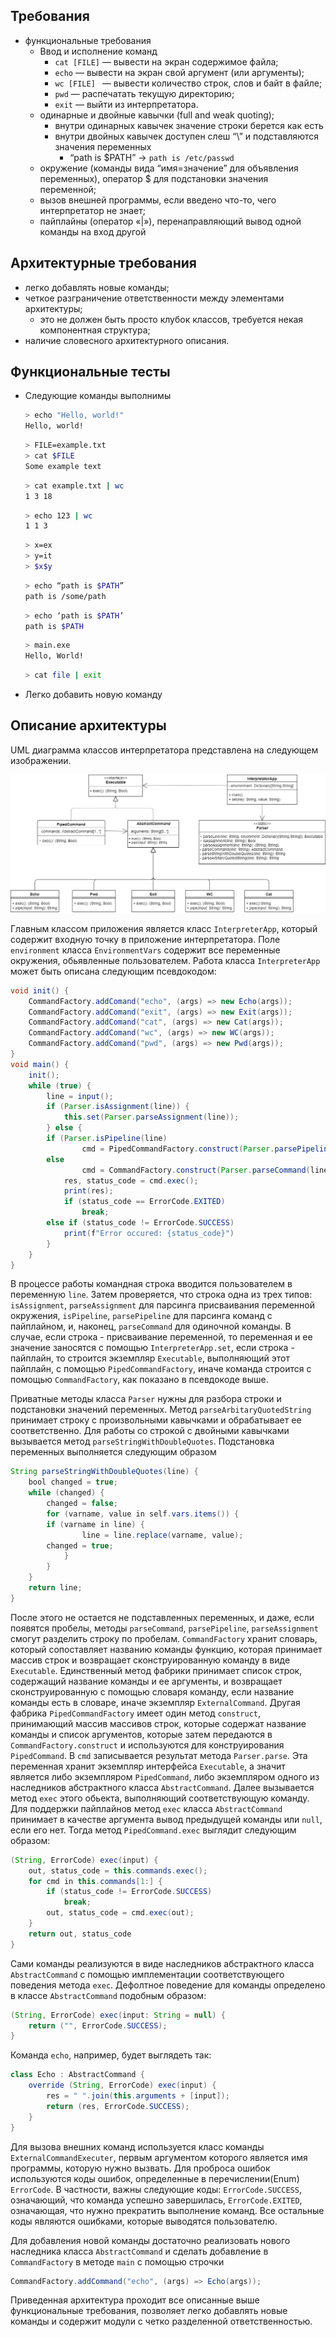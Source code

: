 ## Требования
- функциональные требования
    - Ввод и исполнение команд
        - `cat [FILE]` — вывести на экран содержимое файла;
        - `echo` — вывести на экран свой аргумент (или аргументы);
        - `wc [FILE] ` — вывести количество строк, слов и байт в файле;
        - `pwd` — распечатать текущую директорию;
        - `exit` — выйти из интерпретатора.
    - одинарные и двойные кавычки (full and weak quoting);
        - внутри одинарных кавычек значение строки берется как есть
        - внутри двойных кавычек доступен  слеш “\” и подставляются значения переменных
            - “path is $PATH” -> `path is /etc/passwd`
    - окружение (команды вида “имя=значение” для объявления переменных), оператор $ для подстановки значения переменной;
    - вызов внешней программы, если введено что-то, чего интерпретатор не знает;
    - пайплайны (оператор «|»), перенаправляющий вывод одной команды на вход другой
## Архитектурные требования
- легко добавлять новые команды;
- четкое разграничение ответственности между элементами архитектуры;
    - это не должен быть просто клубок классов, требуется некая компонентная структура;
- наличие словесного архитектурного описания.
## Функциональные тесты
- Следующие команды выполнимы
    ```bash
    > echo "Hello, world!"
    Hello, world!
    ```
    ```bash
    > FILE=example.txt
    > cat $FILE
    Some example text
    ```
    ```bash
    > cat example.txt | wc
    1 3 18
    ```
    ```bash
    > echo 123 | wc
    1 1 3
    ```
    ```bash
    > x=ex
    > y=it
    > $x$y
    ```
    ```bash
    > echo “path is $PATH”
    path is /some/path
    ```
    ```bash
    > echo ‘path is $PATH’
    path is $PATH
    ```
    ```bash
    > main.exe
    Hello, World!
    ```
    
    ```bash
    > cat file | exit
    ```
- Легко добавить новую команду

## Описание архитектуры
UML диаграмма классов интерпретатора представлена на следующем изображении.

![обновите бровзер](img/hw1.png "Диаграмма классов")

Главным классом приложения является класс `InterpreterApp`, который содержит входную точку в приложение интерпретатора. Поле `environment` класса `EnvironmentVars` содержит все переменные окружения, обьявленные пользователем. Работа класса `InterpreterApp` может быть описана следующим псевдокодом:
```java
void init() {
    CommandFactory.addComand("echo", (args) => new Echo(args));
    CommandFactory.addComand("exit", (args) => new Exit(args));
    CommandFactory.addComand("cat", (args) => new Cat(args));
    CommandFactory.addComand("wc", (args) => new WC(args));
    CommandFactory.addComand("pwd", (args) => new Pwd(args));
}
void main() {
    init();
    while (true) {
        line = input();
        if (Parser.isAssignment(line)) {
            this.set(Parser.parseAssignment(line));
        } else {
	    if (Parser.isPipeline(line)
                cmd = PipedCommandFactory.construct(Parser.parsePipeline(line));
	    else
                cmd = CommandFactory.construct(Parser.parseCommand(line));
            res, status_code = cmd.exec();
            print(res);
            if (status_code == ErrorCode.EXITED)
                break;
	    else if (status_code != ErrorCode.SUCCESS)
	    	print(f"Error occured: {status_code}")
        }
    }
}
```
В процессе работы командная строка вводится пользователем в переменную `line`. Затем проверяется, что строка одна из трех типов: `isAssignment`, `parseAssignment` для парсинга присваивания переменной окружения, `isPipeline`, `parsePipeline` для парсинга команд с пайплайном, и, наконец, `parseCommand` для одиночной команды. В случае, если строка - присваивание переменной, то переменная и ее значение заносятся с помощью `InterpreterApp.set`, если строка - пайплайн, то строится экземпляр `Executable`, выполняющий этот пайплайн, с помощью `PipedCommandFactory`, иначе команда строится с помощью `CommandFactory`, как показано в псевдокоде выше.

Приватные методы класса `Parser` нужны для разбора строки и подстановки значений переменных. Метод `parseArbitaryQuotedString` принимает строку с произвольными кавычками и обрабатывает ее соответственно. Для работы со строкой с двойными кавычками вызывается метод `parseStringWithDoubleQuotes`. Подстановка переменных выполняется следующим образом
```java
String parseStringWithDoubleQuotes(line) {
    bool changed = true;
    while (changed) {
        changed = false;
        for (varname, value in self.vars.items()) {
	    if (varname in line) {
    	        line = line.replace(varname, value);
		changed = true;
            }
        }
    }
    return line;
}
```
После этого не остается не подставленных переменных, и даже, если появятся пробелы, методы `parseCommand`, `parsePipeline`, `parseAssignment` смогут разделить строку по пробелам.
`CommandFactory` хранит словарь, который сопоставляет названию команды функцию, которая принимает массив строк и возвращает сконструированную команду в виде `Executable`. Единственный метод фабрики принимает список строк, содержащий название команды и ее аргументы, и возвращает сконструированную с помощью словаря команду, если название команды есть в словаре, иначе экземпляр `ExternalCommand`. Другая фабрика `PipedCommandFactory` имеет один метод `construct`, принимающий массив массивов строк, которые содержат название команды и список аргументов, которые затем передаются в `CommandFactory.construct` и используются для конструирования `PipedCommand`.
В `cmd` записывается результат метода `Parser.parse`. Эта переменная хранит экземпляр интерфейса `Executable`, а значит является либо экземпляром `PipedCommand`, либо экземпляром одного из наследников абстрактного класса `AbstractCommand`. Далее вызывается метод `exec` этого обьекта, выполняющий соответствующую команду. Для поддержки пайплайнов метод `exec` класса `AbstractCommand` принимает в качестве аргумента вывод предыдущей команды или `null`, если его нет. Тогда метод `PipedCommand.exec` выглядит следующим образом:
```java
(String, ErrorCode) exec(input) {
    out, status_code = this.commands.exec();
    for cmd in this.commands[1:] {
        if (status_code != ErrorCode.SUCCESS)
            break;
        out, status_code = cmd.exec(out);
    }
    return out, status_code
}
```
Сами команды реализуются в виде наследников абстрактного класса `AbstractCommand` с помощью имплементации соответствующего поведения метода `exec`. Дефолтное поведение для команды определено в классе `AbstractCommand` подобным образом:
```java
(String, ErrorCode) exec(input: String = null) {
    return ("", ErrorCode.SUCCESS);
}
```
Команда `echo`, например, будет выглядеть так:
```java
class Echo : AbstractCommand {
    override (String, ErrorCode) exec(input) {
        res = " ".join(this.arguments + [input]);
        return (res, ErrorCode.SUCCESS);
    }
}
```
Для вызова внешних команд используется класс команды `ExternalCommandExecuter`, первым аргументом которого является имя программы, которую нужно вызвать.
Для проброса ошибок используются коды ошибок, определенные в перечислении(Enum) `ErrorCode`. В частности, важны следующие коды: `ErrorCode.SUCCESS`, означающий, что команда успешно завершилась, `ErrorCode.EXITED`, означающая, что нужно прекратить выполнение команд. Все остальные коды являются ошибками, которые выводятся пользователю.

Для добавления новой команды достаточно реализовать нового наследника класса `AbstractCommand` и сделать добавление в `CommandFactory` в методе `main` с помощью строчки
```java
CommandFactory.addCommand("echo", (args) => Echo(args));
```

Приведенная архитектура проходит все описанные выше функциональные требования, позволяет легко добавлять новые команды и содержит модули с четко разделенной ответственностью.
